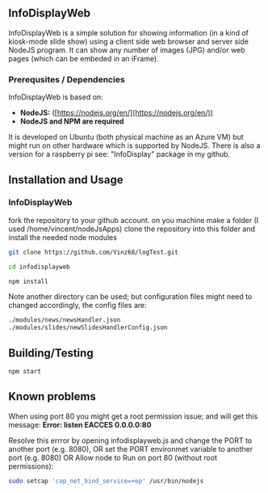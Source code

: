 ## InfoDisplayWeb

InfoDisplayWeb is a simple solution for showing information (in a kind of kiosk-mode slide show) using a client side web browser and server side NodeJS program.
It can show any number of images (JPG) and/or web pages (which can be embeded in an iFrame).


### Prerequsites / Dependencies
InfoDisplayWeb is based on:

* **NodeJS:**  ([https://nodejs.org/en/](https://nodejs.org/en/))
* **NodeJS and NPM are required**
 
It is developed on Ubuntu (both physical machine as an Azure VM) but might run on other hardware which is supported by NodeJS.
There is also a version for a raspberry pi see: "InfoDisplay" package in my github.


## Installation and Usage

### InfoDisplayWeb

fork the repository to your github account.
on you machine make a folder (I used /home/vincent/nodeJsApps)
clone the repository into this folder and install the needed node modules

```sh
git clone https://github.com/Vinz68/logTest.git

cd infodisplayweb 

npm install
```

Note another directory can be used; but configuration files might need to changed accordingly, the config files are:
```sh
./modules/news/newsHandler.json
./modules/slides/newSlidesHandlerConfig.json
```

## Building/Testing

```sh
npm start
```

## Known problems

When using port 80 you might get a root permission issue; and will get this message:
**Error: listen EACCES 0.0.0.0:80**

Resolve this errror by opening infodisplayweb.js and change the PORT to another port (e.g. 8080),
OR set the PORT environmet variable to another port (e.g. 8080)
OR Allow node to Run on port 80 (without root permissions):
```sh
sudo setcap 'cap_net_bind_service=+ep' /usr/bin/nodejs
```





